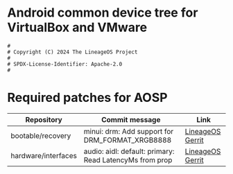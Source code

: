 # Android common device tree for VirtualBox and VMware

```
#
# Copyright (C) 2024 The LineageOS Project
#
# SPDX-License-Identifier: Apache-2.0
#
```

# Required patches for AOSP

| Repository | Commit message | Link |
| ---------- | -------------- | ---- |
| bootable/recovery | minui: drm: Add support for DRM_FORMAT_XRGB8888 | [LineageOS Gerrit](https://review.lineageos.org/c/LineageOS/android_bootable_recovery/+/403877) |
| hardware/interfaces | audio: aidl: default: primary: Read LatencyMs from prop | [LineageOS Gerrit](https://review.lineageos.org/c/LineageOS/android_hardware_interfaces/+/409764) |
